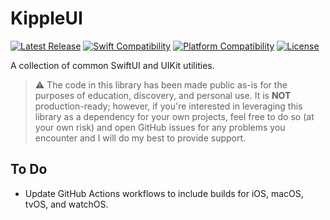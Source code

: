 # KippleUI

<!-- [![CI Status](https://github.com/swift-kipple/UI/actions/workflows/tests.yml/badge.svg)](https://github.com/swift-kipple/UI/actions/workflows/tests.yml) -->
[![Latest Release](https://img.shields.io/github/v/tag/swift-kipple/UI?color=blue&label=latest)](https://github.com/swift-kipple/UI/releases)
[![Swift Compatibility](https://img.shields.io/endpoint?url=https%3A%2F%2Fswiftpackageindex.com%2Fapi%2Fpackages%2Fswift-kipple%2FUI%2Fbadge%3Ftype%3Dswift-versions)](https://swiftpackageindex.com/swift-kipple/UI)
[![Platform Compatibility](https://img.shields.io/endpoint?url=https%3A%2F%2Fswiftpackageindex.com%2Fapi%2Fpackages%2Fswift-kipple%2FUI%2Fbadge%3Ftype%3Dplatforms)](https://swiftpackageindex.com/swift-kipple/UI)
[![License](https://img.shields.io/github/license/swift-kipple/UI)](https://github.com/swift-kipple/UI/blob/main/LICENSE)

A collection of common SwiftUI and UIKit utilities.

> :warning: The code in this library has been made public as-is for the purposes of education, discovery, and personal use. It is **NOT** production-ready; however, if you're interested in leveraging this library as a dependency for your own projects, feel free to do so (at your own risk) and open GitHub issues for any problems you encounter and I will do my best to provide support.

## To Do

- Update GitHub Actions workflows to include builds for iOS, macOS, tvOS, and watchOS.
